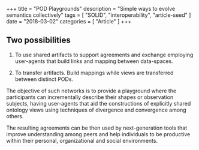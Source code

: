 
+++
title = "POD Playgrounds"
description = "Simple ways to evolve semantics collectively"
tags = [
    "SOLID",
    "interoperability",
    "article-seed"
]
date = "2018-03-02"
categories = [
    "Article"
]
+++

## Two possibilities

1. To use shared artifacts to support agreements and exchange employing user-agents that build links and mapping between data-spaces.

2. To transfer artifacts. Build mappings while views are transferred between distinct PODs.

The objective of such networks is to provide a playground where the participants can incrementally describe their shapes or observation subjects, having user-agents that aid the constructions of explicitly shared ontology views using techniques of divergence and convergence among others.

The resulting agreements can be then used by next-generation tools that improve understanding among peers and help individuals to be productive within their personal, organizational and social environments.